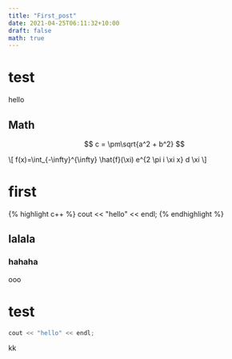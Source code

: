 ```yaml
---
title: "First_post"
date: 2021-04-25T06:11:32+10:00
draft: false
math: true
---
```

# test
hello

## Math
$$ c = \pm\sqrt{a^2 + b^2} $$

\\[ f(x)=\int_{-\infty}^{\infty} \hat{f}(\xi) e^{2 \pi i \xi x} d \xi \\]

# first
{% highlight c++ %}
cout << "hello" << endl;
{% endhighlight %}

## lalala

### hahaha
ooo

# test

```c++
cout << "hello" << endl;
```

kk
